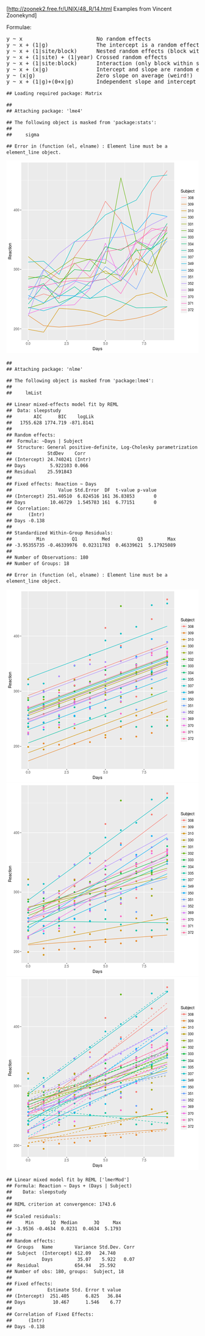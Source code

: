 [http://zoonek2.free.fr/UNIX/48_R/14.html Examples from Vincent Zoonekynd]

Formulae:
<pre>
y ~ x                       No random effects
y ~ x + (1|g)               The intercept is a random effect
y ~ x + (1|site/block)      Nested random effects (block within site)
y ~ x + (1|site) + (1|year) Crossed random effects
y ~ x + (1|site:block)      Interaction (only block within site)
y ~ x + (x|g)               Intercept and slope are random effects
y ~ (x|g)                   Zero slope on average (weird!)
y ~ x + (1|g)+(0+x|g)       Independent slope and intercept
</pre>


```
## Loading required package: Matrix
```

```
## 
## Attaching package: 'lme4'
```

```
## The following object is masked from 'package:stats':
## 
##     sigma
```

```
## Error in (function (el, elname) : Element line must be a element_line object.
```

![plot of chunk mmex1.R](figure/mmex1.R-1.png)




```
## 
## Attaching package: 'nlme'
```

```
## The following object is masked from 'package:lme4':
## 
##     lmList
```

```
## Linear mixed-effects model fit by REML
##  Data: sleepstudy 
##        AIC      BIC    logLik
##   1755.628 1774.719 -871.8141
## 
## Random effects:
##  Formula: ~Days | Subject
##  Structure: General positive-definite, Log-Cholesky parametrization
##             StdDev    Corr  
## (Intercept) 24.740241 (Intr)
## Days         5.922103 0.066 
## Residual    25.591843       
## 
## Fixed effects: Reaction ~ Days 
##                 Value Std.Error  DF  t-value p-value
## (Intercept) 251.40510  6.824516 161 36.83853       0
## Days         10.46729  1.545783 161  6.77151       0
##  Correlation: 
##      (Intr)
## Days -0.138
## 
## Standardized Within-Group Residuals:
##         Min          Q1         Med          Q3         Max 
## -3.95355735 -0.46339976  0.02311783  0.46339621  5.17925089 
## 
## Number of Observations: 180
## Number of Groups: 18
```




```
## Error in (function (el, elname) : Element line must be a element_line object.
```

![plot of chunk mmex3.R](figure/mmex3.R-1.png)![plot of chunk mmex3.R](figure/mmex3.R-2.png)![plot of chunk mmex3.R](figure/mmex3.R-3.png)




```
## Linear mixed model fit by REML ['lmerMod']
## Formula: Reaction ~ Days + (Days | Subject)
##    Data: sleepstudy
## 
## REML criterion at convergence: 1743.6
## 
## Scaled residuals: 
##     Min      1Q  Median      3Q     Max 
## -3.9536 -0.4634  0.0231  0.4634  5.1793 
## 
## Random effects:
##  Groups   Name        Variance Std.Dev. Corr
##  Subject  (Intercept) 612.09   24.740       
##           Days         35.07    5.922   0.07
##  Residual             654.94   25.592       
## Number of obs: 180, groups:  Subject, 18
## 
## Fixed effects:
##             Estimate Std. Error t value
## (Intercept)  251.405      6.825   36.84
## Days          10.467      1.546    6.77
## 
## Correlation of Fixed Effects:
##      (Intr)
## Days -0.138
```
